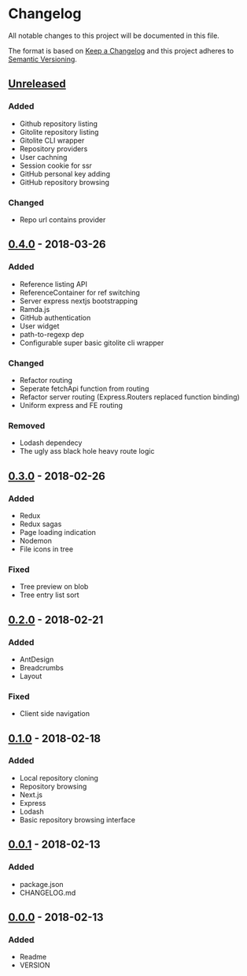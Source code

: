 # Changelog
All notable changes to this project will be documented in this file.

The format is based on [Keep a Changelog](http://keepachangelog.com/)
and this project adheres to [Semantic Versioning](http://semver.org/).

## [Unreleased]
### Added
- Github repository listing
- Gitolite repository listing
- Gitolite CLI wrapper
- Repository providers
- User cachning
- Session cookie for ssr
- GitHub personal key adding
- GitHub repository browsing

### Changed
- Repo url contains provider


## [0.4.0] - 2018-03-26
### Added
- Reference listing API
- ReferenceContainer for ref switching
- Server express nextjs bootstrapping
- Ramda.js
- GitHub authentication
- User widget
- path-to-regexp dep
- Configurable super basic gitolite cli wrapper

### Changed
- Refactor routing
- Seperate fetchApi function from routing
- Refactor server routing (Express.Routers replaced function binding)
- Uniform express and FE routing

### Removed
- Lodash dependecy
- The ugly ass black hole heavy route logic

## [0.3.0] - 2018-02-26
### Added
- Redux
- Redux sagas
- Page loading indication
- Nodemon
- File icons in tree

### Fixed
- Tree preview on blob
- Tree entry list sort

## [0.2.0] - 2018-02-21
### Added
- AntDesign
- Breadcrumbs
- Layout

### Fixed
- Client side navigation

## [0.1.0] - 2018-02-18
### Added
- Local repository cloning
- Repository browsing
- Next.js
- Express
- Lodash
- Basic repository browsing interface

## [0.0.1] - 2018-02-13
### Added
- package.json
- CHANGELOG.md

## [0.0.0] - 2018-02-13
### Added
- Readme
- VERSION

[Unreleased]: https://github.com/grissius/gitwiki/compare/v0.4.0...HEAD
[0.4.0]: https://github.com/grissius/gitwiki/compare/v0.3.0...v0.4.0
[0.3.0]: https://github.com/grissius/gitwiki/compare/v0.2.0...v0.3.0
[0.2.0]: https://github.com/grissius/gitwiki/compare/v0.1.0...v0.2.0
[0.1.0]: https://github.com/grissius/gitwiki/compare/v0.0.1...v0.1.0
[0.0.1]: https://github.com/grissius/gitwiki/compare/v0.0.0...v0.0.1
[0.0.0]: https://github.com/grissius/gitwiki/compare/f0cd847...v0.0.0
